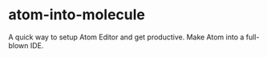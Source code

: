 # atom-into-molecule
A quick way to setup Atom Editor and get productive. Make Atom into a full-blown IDE.
